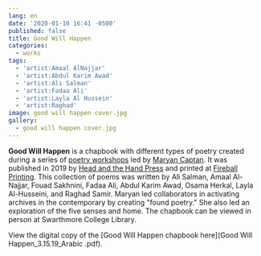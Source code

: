 ```yaml
---
lang: en
date: '2020-01-10 16:41 -0500'
published: false
title: Good Will Happen
categories:
  - works
tags:
  - 'artist:Amaal AlNajjar'
  - 'artist:Abdul Karim Awad'
  - 'artist:Ali Salman'
  - 'artist:Fadaa Ali'
  - 'artist:Layla Al Hussein'
  - 'artist:Raghad'
image: good will happen cover.jpg
gallery:
  - good will happen cover.jpg
---
```

**Good Will Happen** is a chapbook with different types of poetry created during a series of [poetry workshops](http://fps.swarthmore.edu/workshops/five-sense-home-erasure-poetry-with-maryan-captan/) led by [Maryan Captan](https://thebodyinparts.tumblr.com/). It was published in 2019 by [Head and the Hand Press](https://www.theheadandthehand.com/) and printed at [Fireball Printing](https://fireballprinting.com/). This collection of poems was written by Ali Salman, Amaal Al-Najjar, Fouad Sakhnini, Fadaa Ali, Abdul Karim Awad, Osama Herkal, Layla Al-Husseini, and Raghad Samir. Maryan led collaborators in activating archives in the contemporary by creating "found poetry."  She also led an exploration of the five senses and home. The chapbook can be viewed in person at Swarthmore College Library.

View the digital copy of the [Good Will Happen chapbook here](Good Will Happen_3.15.19_Arabic .pdf).

